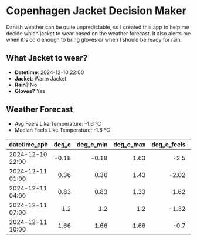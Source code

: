 
# Copenhagen Jacket Decision Maker

Danish weather can be quite unpredictable, so I created this app to help me decide which jacket to wear based on the weather forecast. 
It also alerts me when it's cold enough to bring gloves or when I should be ready for rain.

## What Jacket to wear?

- **Datetime**: 2024-12-10 22:00
- **Jacket**: Warm Jacket
- **Rain?** No
- **Gloves?** Yes

## Weather Forecast
- Avg Feels Like Temperature: -1.6 °C
- Median Feels Like Temperature: -1.6 °C

| datetime_cph     |   deg_c |   deg_c_min |   deg_c_max |   deg_c_feels | weather   | wind   | rain   |
|:-----------------|--------:|------------:|------------:|--------------:|:----------|:-------|:-------|
| 2024-12-10 22:00 |   -0.18 |       -0.18 |        1.63 |         -2.5  | Clouds    | Low    | None   |
| 2024-12-11 01:00 |    0.36 |        0.36 |        1.43 |         -2.02 | Clouds    | Low    | None   |
| 2024-12-11 04:00 |    0.83 |        0.83 |        1.33 |         -1.62 | Clouds    | Low    | None   |
| 2024-12-11 07:00 |    1.2  |        1.2  |        1.2  |         -1.32 | Clouds    | Low    | None   |
| 2024-12-11 10:00 |    1.66 |        1.66 |        1.66 |         -0.7  | Clouds    | Low    | None   |
        